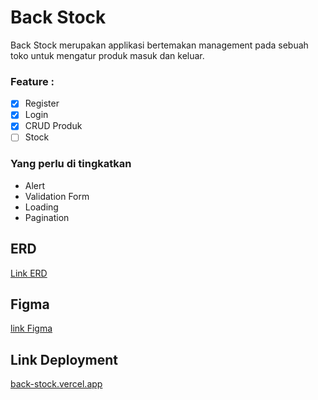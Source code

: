 # Back Stock

Back Stock merupakan applikasi bertemakan management pada sebuah toko untuk mengatur produk masuk dan keluar.

### Feature :

- [x] Register
- [x] Login
- [x] CRUD Produk
- [ ] Stock

### **Yang perlu di tingkatkan**

- Alert
- Validation Form
- Loading
- Pagination

## ERD

[Link ERD](https://dbdiagram.io/d/633713877b3d2034fff9bcc8)

## Figma

[link Figma](https://www.figma.com/file/9pQ44uGLaHqAZiqiux0Hjj/Stock-Management---Mini-Project-Batch-3?node-id=0%3A1)

## Link Deployment

[back-stock.vercel.app](https://back-stock.vercel.app/login)
